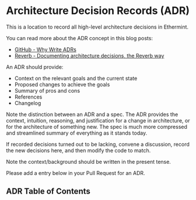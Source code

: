 <!--
order: false
parent:
  order: 0
-->

# Architecture Decision Records (ADR)

This is a location to record all high-level architecture decisions in Ethermint.

You can read more about the ADR concept in this blog posts:

- [GitHub - Why Write ADRs](https://github.blog/2020-08-13-why-write-adrs/)
- [Reverb - Documenting architecture decisions, the Reverb way](https://product.reverb.com/documenting-architecture-decisions-the-reverb-way-a3563bb24bd0#.78xhdix6t)

An ADR should provide:

- Context on the relevant goals and the current state
- Proposed changes to achieve the goals
- Summary of pros and cons
- References
- Changelog

Note the distinction between an ADR and a spec. The ADR provides the context, intuition, reasoning, and
justification for a change in architecture, or for the architecture of something
new. The spec is much more compressed and streamlined summary of everything as
it stands today.

If recorded decisions turned out to be lacking, convene a discussion, record the new decisions here, and then modify the code to match.

Note the context/background should be written in the present tense.

Please add a entry below in your Pull Request for an ADR.

## ADR Table of Contents

<!--
Add an entry in the following format: 
- [ADR XXX: ADR Title](./adr-XXX-adr-title.md)
-->
